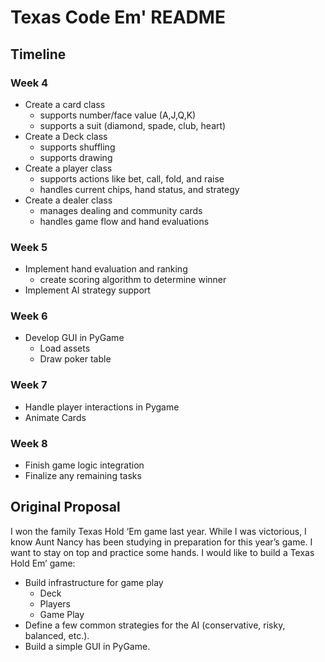 # Texas Code Em' README
## Timeline
### Week 4
* Create a card class
    * supports number/face value (A,J,Q,K)
    * supports a suit (diamond, spade, club, heart)
* Create a Deck class
    * supports shuffling
    * supports drawing
* Create a player class 
    * supports actions like bet, call, fold, and raise
    * handles current chips, hand status, and strategy
* Create a dealer class
    * manages dealing and community cards
    * handles game flow and hand evaluations
### Week 5
* Implement hand evaluation and ranking
    * create scoring algorithm to determine winner
* Implement AI strategy support
### Week 6
* Develop GUI in PyGame
    * Load assets
    * Draw poker table
### Week 7
* Handle player interactions in Pygame
* Animate Cards

### Week 8
* Finish game logic integration 
* Finalize any remaining tasks

## Original Proposal 
I won the family Texas Hold ‘Em game last year. While I was victorious, I know Aunt Nancy has been studying in preparation for this year’s game. I want to stay on top and practice some hands. I would like to build a Texas Hold Em’ game:

* Build infrastructure for game play
    * Deck
    * Players
    * Game Play
* Define a few common strategies for the AI (conservative, risky, balanced, etc.).
* Build a simple GUI in PyGame.

